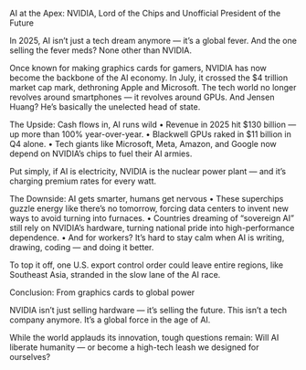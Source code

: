 

AI at the Apex: NVIDIA, Lord of the Chips and Unofficial President of the Future

In 2025, AI isn’t just a tech dream anymore — it’s a global fever. And the one selling the fever meds? None other than NVIDIA.

Once known for making graphics cards for gamers, NVIDIA has now become the backbone of the AI economy. In July, it crossed the $4 trillion market cap mark, dethroning Apple and Microsoft. The tech world no longer revolves around smartphones — it revolves around GPUs. And Jensen Huang? He’s basically the unelected head of state.

The Upside: Cash flows in, AI runs wild
	•	Revenue in 2025 hit $130 billion — up more than 100% year-over-year.
	•	Blackwell GPUs raked in $11 billion in Q4 alone.
	•	Tech giants like Microsoft, Meta, Amazon, and Google now depend on NVIDIA’s chips to fuel their AI armies.

Put simply, if AI is electricity, NVIDIA is the nuclear power plant — and it’s charging premium rates for every watt.

The Downside: AI gets smarter, humans get nervous
	•	These superchips guzzle energy like there’s no tomorrow, forcing data centers to invent new ways to avoid turning into furnaces.
	•	Countries dreaming of “sovereign AI” still rely on NVIDIA’s hardware, turning national pride into high-performance dependence.
	•	And for workers? It’s hard to stay calm when AI is writing, drawing, coding — and doing it better.

To top it off, one U.S. export control order could leave entire regions, like Southeast Asia, stranded in the slow lane of the AI race.

Conclusion: From graphics cards to global power

NVIDIA isn’t just selling hardware — it’s selling the future. This isn’t a tech company anymore. It’s a global force in the age of AI.

While the world applauds its innovation, tough questions remain: Will AI liberate humanity — or become a high-tech leash we designed for ourselves?

